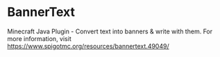 # BannerText
Minecraft Java Plugin - Convert text into banners & write with them. For more information, visit https://www.spigotmc.org/resources/bannertext.49049/
